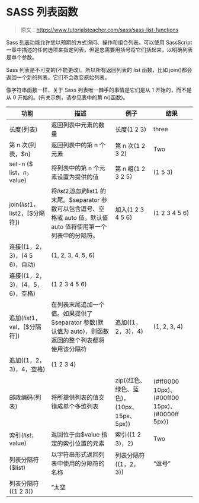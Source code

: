 # SASS 列表函数

> 原文：<https://www.tutorialsteacher.com/sass/sass-list-functions>

Sass [列表](/Sass/sass-data-types#list)功能允许您以预期的方式询问、操作和组合列表。可以使用 SassScript 一章中描述的任何选项来指定列表，但是您需要用括号将它们括起来，以明确列表是单个参数。

Sass 列表是不可变的(不能更改)。所以所有返回列表的 list 函数，比如 join()都会返回一个新的列表。它们不会改变原始列表。

像字符串函数一样，关于 Sass 列表唯一棘手的事情是它们是从 1 开始的，而不是从 0 开始的。(有关示例，请参见表中的第 n()函数)。

| 功能 | 描述 | 例子 | 结果 |
| --- | --- | --- | --- |
| 长度(列表) | 返回列表中元素的数量 | 长度(1 2 3) | three |
| 第 n 次(列表，$n) | 返回列表中的第 n 个元素 | 第 n 次(1 2 3 2) | Two |
| set-n ($ list，$n，$value) | 将列表中的第 n 个元素设置为提供的值 | 第 n 组(1 2 3 2 5) | (1 5 3) |
| join($list1，$list2，[$分隔符]) | 将$list2 追加到$list1 的末尾。$separator 参数可以包含逗号、空格或 auto 值。默认值 auto 值将使用第一个列表中的分隔符。 | 加入(1 2 3 4 5 6) | (1 2 3 4 5 6) |
| 连接((1，2，3)，(4 5 6)，自动) | (1, 2, 3, 4, 5, 6) |
| 连接((1，2，3)，(4，5，6)，空格) | (1 2 3 4 5 6) |
| 追加($list1，$val，[$分隔符]) | 在列表末尾追加一个值。如果提供了$separator 参数(默认值为 auto)，则函数返回的整个列表都将使用该分隔符 | 追加((1，2，3)，4) | (1, 2, 3, 4) |
| 追加((1，2，3)，4，空格) | (1 2 3 4) |
| 邮政编码(列表) | 将所提供列表的值交错成单个多维列表 | zip((红色、绿色、蓝色)，(10px、15px、5px)) | (#ff0000 10px)、(#00ff00 15px)、(#0000ff 5px)) |
| 索引($list，$value) | 返回位于由$value 指定的索引位置的元素 | 索引((1 2 3)，2) | Two |
| 列表分隔符($list) | 以字符串形式返回列表中使用的分隔符的名称 | 列表分隔符((1，2，3)) | “逗号” |
| 列表分隔符((1 2 3)) | “太空 |
